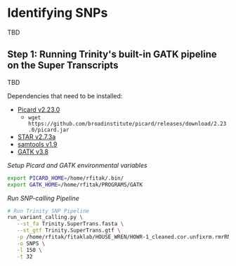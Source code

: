 # Identifying SNPs
TBD

## Step 1:  Running Trinity's built-in GATK pipeline on the Super Transcripts
TBD

Dependencies that need to be installed:  
  - [Picard v2.23.0](https://broadinstitute.github.io/picard/)
    - `wget https://github.com/broadinstitute/picard/releases/download/2.23.0/picard.jar`
  - [STAR v2.7.3a](https://github.com/alexdobin/STAR)
  - [samtools v1.9](https://samtools.github.io)
  - [GATK v3.8]()

_Setup Picard and GATK environmental variables_
```bash
export PICARD_HOME=/home/rfitak/.bin/
export GATK_HOME=/home/rfitak/PROGRAMS/GATK
```

_Run SNP-calling Pipeline_
```bash
# Run Trinity SNP Pipeline
run_variant_calling.py \
   --st_fa Trinity.SuperTrans.fasta \
   --st_gtf Trinity.SuperTrans.gtf \
   -p /home/rfitak/fitaklab/HOUSE_WREN/HOWR-1_cleaned.cor.unfixrm.rmrRNA.fq.1.gz,/home/rfitak/fitaklab/HOUSE_WREN/HOWR-2_cleaned.cor.unfixrm.rmrRNA.fq.1.gz /home/rfitak/fitaklab/HOUSE_WREN/HOWR-1_cleaned.cor.unfixrm.rmrRNA.fq.2.gz,/home/rfitak/fitaklab/HOUSE_WREN/HOWR-2_cleaned.cor.unfixrm.rmrRNA.fq.2.gz \
   -o SNPS \
   -l 150 \
   -t 32
```
